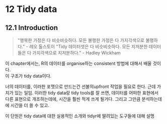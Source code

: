 12 Tidy data
================

12.1 Introduction
-----------------

> "행복한 가정은 다 비슷비슷하다. 모든 불행한 가정은 다 가지각색으로 불행하다." - 레오 톨스토이 "Tidy 데이터셋은 다 비슷비슷하다. 모든 지저분한 데이터들은 다 가지각색으로 지저분하다." - Hadley Wickham

이 chapter에서는, R의 데이터를 organise하는 consistent 방법에 대해서 배울 것이다. <br /> 이 구조가 tidy data이다.

너의 데이터를, 이러한 포맷으로 만드는건 선불의upfront 작업을 필요로 한다. 근데 가치가 있는 일임. 이러한 tidy data랑 tidy tools를 잘 쓰면, 데이터를 어떠한 표현에서 다른 표현으로 개조하는데에, 시간을 훨씬 적게 쓰게 될거다. 그리고 그만큼 분석하는데에 시간을 더 쓸 수 있고.

이 단원은 tidy data에 대한 실용적인 소개와 tidyr에 딸려있는 도구들에 대해 설명
